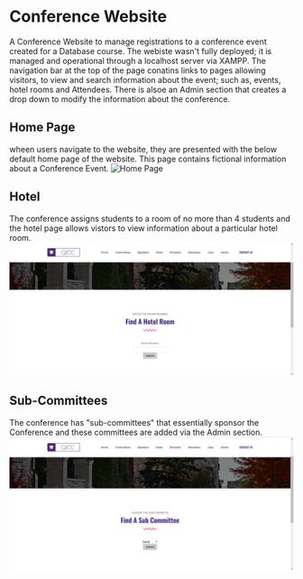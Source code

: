 # Conference Website
A Conference Website to manage registrations to a conference event created for a Database course.
The webiste wasn't fully deployed; it is managed and operational through a localhost server via XAMPP. The navigation bar at the top of the page conatins links to pages allowing visitors, to view and search information about the event; such as, events, hotel rooms and Attendees. There is alsoe an Admin section that creates a drop down to modify the information about the conference.
## Home Page
wheen users navigate to the website, they are presented with the below default home page of the website. This page contains fictional information about a Conference Event.
![Home Page](/assets/QICC%20-%20Home.png)

## Hotel
The conference assigns students to a room of no more than 4 students and the hotel page allows vistors to view information about a particular hotel room.
![Hotel Page](/assets/QUIC%20-%20Find%20Hotel%20Room.png)

## Sub-Committees
The conference has "sub-committees" that essentially sponsor the Conference and these committees are added via the Admin section.
![Committee Page](/assets/QUIC%20-%20Find%20Committee.png)

